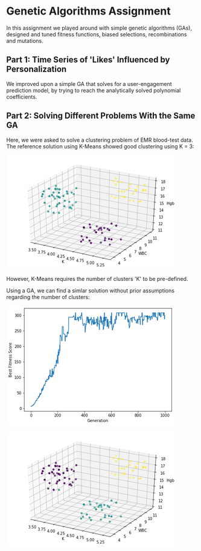 # Genetic Algorithms Assignment

In this assignment we played around with simple genetic algorithms (GAs), designed and tuned fitness functions, biased selections, recombinations and mutations.

## Part 1: Time Series of 'Likes' Influenced by Personalization

We improved upon a simple GA that solves for a user-engagement prediction model, by trying to reach the analytically solved polynomial coefficients.

## Part 2: Solving Different Problems With the Same GA

Here, we were asked to solve a clustering problem of EMR blood-test data. The reference solution using K-Means showed good clustering using K = 3:

![k-means](figures/k-means.png)

However, K-Means requires the number of clusters 'K' to be pre-defined.

Using a GA, we can find a simlar solution without prior assumptions regarding the number of clusters:

![fitness-generations](figures/fit-gen.png)

![ga](figures/GA.png)
